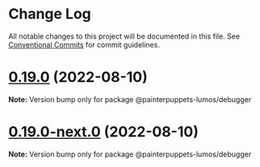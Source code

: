 # Change Log

All notable changes to this project will be documented in this file.
See [Conventional Commits](https://conventionalcommits.org) for commit guidelines.

# [0.19.0](https://github.com/nervosnetwork/lumos/compare/v0.19.0-next.0...v0.19.0) (2022-08-10)

**Note:** Version bump only for package @painterpuppets-lumos/debugger





# [0.19.0-next.0](https://github.com/nervosnetwork/lumos/compare/v0.18.0...v0.19.0-next.0) (2022-08-10)

**Note:** Version bump only for package @painterpuppets-lumos/debugger
